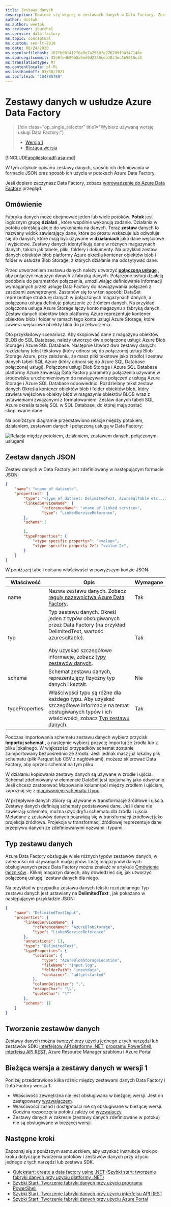 ```yaml
---
title: Zestawy danych
description: Dowiedz się więcej o zestawach danych w Data Factory. Zestawy danych reprezentują dane wejściowe/wyjściowe.
author: dcstwh
ms.author: weetok
ms.reviewer: jburchel
ms.service: data-factory
ms.topic: conceptual
ms.custom: seo-lt-2019
ms.date: 08/24/2020
ms.openlocfilehash: 167fb0014f2f0a9e7a2530fe276289f94347146e
ms.sourcegitcommit: 32e0fedb80b5a5ed0d2336cea18c3ec3b5015ca1
ms.translationtype: MT
ms.contentlocale: pl-PL
ms.lasthandoff: 03/30/2021
ms.locfileid: "104785788"
---
```

# <a name="datasets-in-azure-data-factory"></a>Zestawy danych w usłudze Azure Data Factory
> [!div class="op_single_selector" title1="Wybierz używaną wersję usługi Data Factory:"]
> * [Wersja 1](v1/data-factory-create-datasets.md)
> * [Bieżąca wersja](concepts-datasets-linked-services.md)

[!INCLUDE[appliesto-adf-asa-md](includes/appliesto-adf-asa-md.md)]


W tym artykule opisano zestawy danych, sposób ich definiowania w formacie JSON oraz sposób ich użycia w potokach Azure Data Factory.

Jeśli dopiero zaczynasz Data Factory, zobacz [wprowadzenie do Azure Data Factory](introduction.md) przegląd.

## <a name="overview"></a>Omówienie
Fabryka danych może obejmować jeden lub wiele potoków. **Potok** jest logicznym grupą **działań** , które wspólnie wykonują zadanie. Działania w potoku określają akcje do wykonania na danych. Teraz **zestaw** danych to nazwany widok zawierający dane, które po prostu wskazuje lub odwołuje się do danych, które mają być używane w **działaniach** jako dane wejściowe i wyjściowe. Zestawy danych identyfikują dane w różnych magazynach danych, takich jak tabele, pliki, foldery i dokumenty. Na przykład zestaw danych obiektów blob platformy Azure określa kontener obiektów blob i folder w usłudze Blob Storage, z których działanie ma odczytywać dane.

Przed utworzeniem zestawu danych należy utworzyć [**połączoną usługę**](concepts-linked-services.md) , aby połączyć magazyn danych z fabryką danych. Połączone usługi działają podobnie do parametrów połączenia, umożliwiając definiowanie informacji wymaganych przez usługę Data Factory do nawiązywania połączeń z zasobami zewnętrznymi. Zastanów się to w ten sposób; DataSet reprezentuje strukturę danych w połączonych magazynach danych, a połączona usługa definiuje połączenie ze źródłem danych. Na przykład połączona usługa Azure Storage łączy konto magazynu z fabryką danych. Zestaw danych obiektów blob platformy Azure reprezentuje kontener obiektów blob i folder w ramach tego konta usługi Azure Storage, które zawiera wejściowe obiekty blob do przetworzenia.

Oto przykładowy scenariusz. Aby skopiować dane z magazynu obiektów BLOB do SQL Database, należy utworzyć dwie połączone usługi: Azure Blob Storage i Azure SQL Database. Następnie Utwórz dwa zestawy danych: rozdzielany tekst tekstowy (który odnosi się do połączonej usługi Blob Storage Azure, przy założeniu, że masz pliki tekstowe jako źródło) i zestaw danych tabeli SQL Azure (który odnosi się do Azure SQL Database połączonej usługi). Połączone usługi Blob Storage i Azure SQL Database platformy Azure zawierają Data Factory parametry połączenia używane w środowisku uruchomieniowym do nawiązywania połączeń z usługą Azure Storage i Azure SQL Database odpowiednio. Rozdzielany tekst zestaw danych Określa kontener obiektów blob i folder obiektów blob, który zawiera wejściowe obiekty blob w magazynie obiektów BLOB wraz z ustawieniami związanymi z formatowaniem. Zestaw danych tabeli SQL Azure określa tabelę SQL w SQL Database, do której mają zostać skopiowane dane.

Na poniższym diagramie przedstawiono relacje między potokiem, działaniem, zestawem danych i połączoną usługą w Data Factory:

![Relacja między potokiem, działaniem, zestawem danych, połączonymi usługami](media/concepts-datasets-linked-services/relationship-between-data-factory-entities.png)


## <a name="dataset-json"></a>Zestaw danych JSON
Zestaw danych w Data Factory jest zdefiniowany w następującym formacie JSON:

```json
{
    "name": "<name of dataset>",
    "properties": {
        "type": "<type of dataset: DelimitedText, AzureSqlTable etc...>",
        "linkedServiceName": {
                "referenceName": "<name of linked service>",
                "type": "LinkedServiceReference",
        },
        "schema":[

        ],
        "typeProperties": {
            "<type specific property>": "<value>",
            "<type specific property 2>": "<value 2>",
        }
    }
}
```
W poniższej tabeli opisano właściwości w powyższym kodzie JSON:

Właściwość | Opis | Wymagane |
-------- | ----------- | -------- |
name | Nazwa zestawu danych. Zobacz [reguły nazewnictwa Azure Data Factory](naming-rules.md). |  Tak |
typ | Typ zestawu danych. Określ jeden z typów obsługiwanych przez Data Factory (na przykład: DelimitedText, wartość azuresqltable). <br/><br/>Aby uzyskać szczegółowe informacje, zobacz [typy zestawów danych](#dataset-type). | Tak |
schema | Schemat zestawu danych, reprezentujący fizyczny typ danych i kształt. | Nie |
typeProperties | Właściwości typu są różne dla każdego typu. Aby uzyskać szczegółowe informacje na temat obsługiwanych typów i ich właściwości, zobacz [Typ zestawu danych](#dataset-type). | Tak |

Podczas importowania schematu zestawu danych wybierz przycisk **Importuj schemat** , a następnie wybierz pozycję Importuj ze źródła lub z pliku lokalnego. W większości przypadków schemat zostanie zaimportowany bezpośrednio ze źródła. Jeśli jednak masz już lokalny plik schematu (plik Parquet lub CSV z nagłówkami), możesz skierować Data Factory, aby oprzeć schemat na tym pliku.

W działaniu kopiowania zestawy danych są używane w źródle i ujścia. Schemat zdefiniowany w elemencie DataSet jest opcjonalny jako odwołanie. Jeśli chcesz zastosować Mapowanie kolumn/pól między źródłem i ujściam, zapoznaj się z [mapowaniem schematu i typu](copy-activity-schema-and-type-mapping.md).

W przepływie danych zbiory są używane w transformacje źródłowe i ujścia. Zestawy danych definiują schematy podstawowe dane. Jeśli dane nie zawierają schematu, można użyć dryfu schematu dla źródła i ujścia. Metadane z zestawów danych pojawiają się w transformacji źródłowej jako projekcja źródłowa. Projekcja w transformacji źródłowej reprezentuje dane przepływu danych ze zdefiniowanymi nazwami i typami.

## <a name="dataset-type"></a>Typ zestawu danych

Azure Data Factory obsługuje wiele różnych typów zestawów danych, w zależności od używanych magazynów. Listę magazynów danych obsługiwanych przez Data Factory można znaleźć w artykule [Omówienie łączników](connector-overview.md) . Kliknij magazyn danych, aby dowiedzieć się, jak utworzyć połączoną usługę i zestaw danych dla niego.

Na przykład w przypadku zestawu danych tekstu rozdzielanego Typ zestawu danych jest ustawiany na **DelimitedText** , jak pokazano w następującym przykładzie JSON:

```json
{
    "name": "DelimitedTextInput",
    "properties": {
        "linkedServiceName": {
            "referenceName": "AzureBlobStorage",
            "type": "LinkedServiceReference"
        },
        "annotations": [],
        "type": "DelimitedText",
        "typeProperties": {
            "location": {
                "type": "AzureBlobStorageLocation",
                "fileName": "input.log",
                "folderPath": "inputdata",
                "container": "adfgetstarted"
            },
            "columnDelimiter": ",",
            "escapeChar": "\\",
            "quoteChar": "\""
        },
        "schema": []
    }
}
```

## <a name="create-datasets"></a>Tworzenie zestawów danych
Zestawy danych można tworzyć przy użyciu jednego z tych narzędzi lub zestawów SDK: [interfejsów API platformy .NET](quickstart-create-data-factory-dot-net.md), [programu PowerShell](quickstart-create-data-factory-powershell.md), [interfejsu API REST](quickstart-create-data-factory-rest-api.md), Azure Resource Manager szablonu i Azure Portal

## <a name="current-version-vs-version-1-datasets"></a>Bieżąca wersja a zestawy danych w wersji 1

Poniżej przedstawiono kilka różnic między zestawami danych Data Factory i Data Factory wersja 1:

- Właściwość zewnętrzna nie jest obsługiwana w bieżącej wersji. Jest on zastępowany [wyzwalaczem](concepts-pipeline-execution-triggers.md).
- Właściwości zasad i dostępności nie są obsługiwane w bieżącej wersji. Godzina rozpoczęcia potoku zależy od [wyzwalaczy](concepts-pipeline-execution-triggers.md).
- Zestawy danych w zakresie (zestawy danych zdefiniowane w potoku) nie są obsługiwane w bieżącej wersji.

## <a name="next-steps"></a>Następne kroki
Zapoznaj się z poniższym samouczkiem, aby uzyskać instrukcje krok po kroku dotyczące tworzenia potoków i zestawów danych przy użyciu jednego z tych narzędzi lub zestawu SDK.

- [Quickstart: create a data factory using .NET (Szybki start: tworzenie fabryki danych przy użyciu platformy .NET)](quickstart-create-data-factory-dot-net.md)
- [Szybki Start: Tworzenie fabryki danych przy użyciu programu PowerShell](quickstart-create-data-factory-powershell.md)
- [Szybki Start: Tworzenie fabryki danych przy użyciu interfejsu API REST](quickstart-create-data-factory-rest-api.md)
- [Szybki Start: Tworzenie fabryki danych przy użyciu Azure Portal](quickstart-create-data-factory-portal.md)
